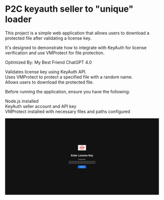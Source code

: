 
# P2C keyauth seller to "unique" loader


This project is a simple web application that allows users to download a protected file after validating a license key. 

It's designed to demonstrate how to integrate with KeyAuth for license verification and use VMProtect for file protection.

Optimized By: My Best Friend ChatGPT 4.0  

Validates license key using KeyAuth API.  
Uses VMProtect to protect a specified file with a random name.  
Allows users to download the protected file.  

Before running the application, ensure you have the following:

Node.js installed  
KeyAuth seller account and API key  
VMProtect installed with necessary files and paths configured  

![Logo](https://raw.githubusercontent.com/zf9/Website2VMProtect/main/image.png)


